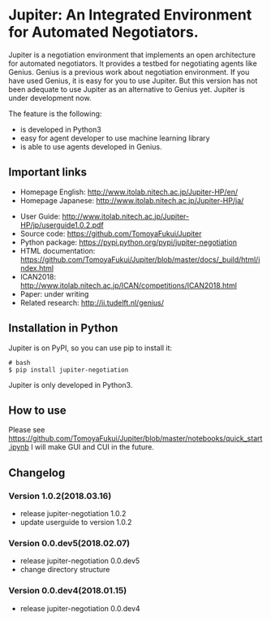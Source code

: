 # Jupiter: An Integrated Environment for Automated Negotiators.
Jupiter is a negotiation environment that implements an open architecture for automated negotiators.
It provides a testbed for negotiating agents like Genius.
Genius is a previous work about negotiation environment.
If you have used Genius, it is easy for you to use Jupiter.
But this version has not been adequate to use Jupiter as an alternative to Genius yet.
Jupiter is under development now.

The feature is the following:
- is developed in Python3
- easy for agent developer to use machine learning library
- is able to use agents developed in Genius.


## Important links
- Homepage English: http://www.itolab.nitech.ac.jp/Jupiter-HP/en/
- Homepage Japanese: http://www.itolab.nitech.ac.jp/Jupiter-HP/ja/
<!-- - User Guide: https://github.com/TomoyaFukui/Jupiter/blob/master/userguide.pdf -->
- User Guide: http://www.itolab.nitech.ac.jp/Jupiter-HP/jp/userguide1.0.2.pdf
- Source code: https://github.com/TomoyaFukui/Jupiter
- Python package: https://pypi.python.org/pypi/jupiter-negotiation
- HTML documentation: https://github.com/TomoyaFukui/Jupiter/blob/master/docs/_build/html/index.html
- ICAN2018: http://www.itolab.nitech.ac.jp/ICAN/competitions/ICAN2018.html
- Paper: under writing
- Related research: http://ii.tudelft.nl/genius/

## Installation in Python
Jupiter is on PyPI, so you can use pip to install it:
```
# bash
$ pip install jupiter-negotiation
```
Jupiter is only developed in Python3.

## How to use
Please see https://github.com/TomoyaFukui/Jupiter/blob/master/notebooks/quick_start.ipynb
I will make GUI and CUI in the future.

## Changelog
### Version 1.0.2(2018.03.16)
- release jupiter-negotiation 1.0.2
- update userguide to version 1.0.2
### Version 0.0.dev5(2018.02.07)
- release jupiter-negotiation 0.0.dev5
- change directory structure
### Version 0.0.dev4(2018.01.15)
- release jupiter-negotiation 0.0.dev4
